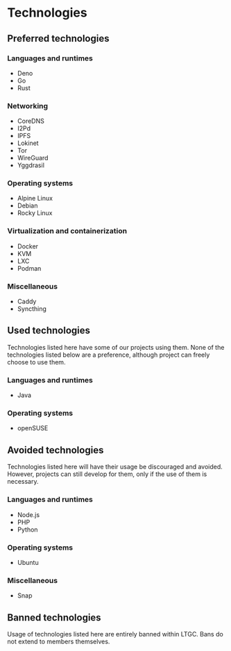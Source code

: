 # Technologies
## Preferred technologies
### Languages and runtimes
* Deno
* Go
* Rust

### Networking
* CoreDNS
* I2Pd
* IPFS
* Lokinet
* Tor
* WireGuard
* Yggdrasil

### Operating systems
* Alpine Linux
* Debian
* Rocky Linux

### Virtualization and containerization
* Docker
* KVM
* LXC
* Podman

### Miscellaneous
* Caddy
* Syncthing

## Used technologies
Technologies listed here have some of our projects using them. None of the technologies listed below are a preference, although project can freely choose to use them.

### Languages and runtimes
* Java

### Operating systems
* openSUSE

## Avoided technologies
Technologies listed here will have their usage be discouraged and avoided. However, projects can still develop for them, only if the use of them is necessary.

### Languages and runtimes
* Node.js
* PHP
* Python

### Operating systems
* Ubuntu

### Miscellaneous
* Snap

## Banned technologies
Usage of technologies listed here are entirely banned within LTGC. Bans do not extend to members themselves.